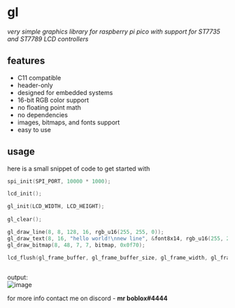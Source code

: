 # gl
*very simple graphics library for raspberry pi pico with support for ST7735 and ST7789 LCD controllers*

## features
- C11 compatible
- header-only
- designed for embedded systems
- 16-bit RGB color support
- no floating point math
- no dependencies
- images, bitmaps, and fonts support
- easy to use

## usage
here is a small snippet of code to get started with

```c
spi_init(SPI_PORT, 10000 * 1000);                                                   // initialize spi communication with 10000 KHz frequency

lcd_init();                                                                         // initialize the display

gl_init(LCD_WIDTH, LCD_HEIGHT);                                                     // graphics library initialization.
                                                                                    // make sure to call gl_init before drawing and sending anything to the display.
gl_clear();                                                                         // clear the frame buffer. default clear color is black

gl_draw_line(8, 8, 128, 16, rgb_u16(255, 255, 0));                                  // render a yellow line from [8, 8] to [128, 16].
gl_draw_text(8, 16, "hello world!\nnew line", &font8x14, rgb_u16(255, 255, 255));   // render a string at [8, 16] using 8px by 14px font
gl_draw_bitmap(8, 48, 7, 7, bitmap, 0x0f70);                                        // render a bitmap at [8, 48] with 7px width and 7px height. here we are passing raw 16 bit color

lcd_flush(gl_frame_buffer, gl_frame_buffer_size, gl_frame_width, gl_frame_height);  // send the frame buffer to the display over spi.
                                                                                    // note that 'gl' and 'lcd' are separate libraries and dont share any variables or functions
```

output:
<br>![image](https://user-images.githubusercontent.com/84726280/183489179-5ad3a943-2f2a-4dd3-b15b-2c402b8633df.png)

for more info contact me on discord \- **mr boblox#4444**
